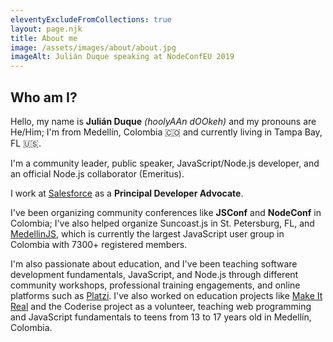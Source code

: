 ```yaml
---
eleventyExcludeFromCollections: true
layout: page.njk
title: About me
image: /assets/images/about/about.jpg
imageAlt: Julián Duque speaking at NodeConfEU 2019
---
```


## Who am I?

Hello, my name is **Julián Duque** _(hoolyAAn dOOkeh)_ and my pronouns are He/Him; I'm from Medellín, Colombia 🇨🇴 and currently living in Tampa Bay, FL 🇺🇸.

I'm a community leader, public speaker, JavaScript/Node.js developer, and an official Node.js collaborator (Emeritus).

I work at [Salesforce](https://developer.salesforce.com) as a **Principal Developer Advocate**.

I've been organizing community conferences like **JSConf** and **NodeConf** in Colombia; I've also helped organize Suncoast.js in St. Petersburg, FL, and [MedellinJS](https://www.meetup.com/medellinjs/), which is currently the largest JavaScript user group in Colombia with 7300+ registered members.

I'm also passionate about education, and I've been teaching software development fundamentals, JavaScript, and Node.js through different community workshops, professional training engagements, and online platforms such as [Platzi](https://platzi.com/). I've also worked on education projects like [Make It Real](https://makeitreal.camp/) and the Coderise project as a volunteer, teaching web programming and JavaScript fundamentals to teens from 13 to 17 years old in Medellín, Colombia.
